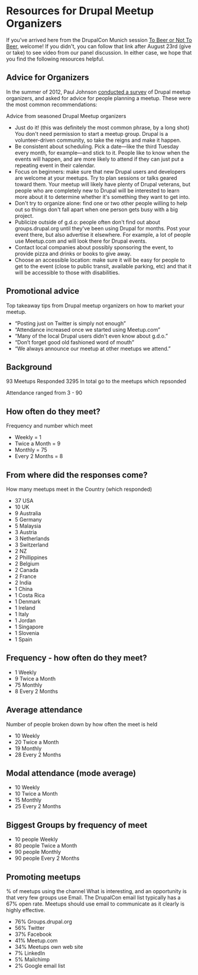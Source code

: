 Resources for Drupal Meetup Organizers
======================================

If you've arrived here from the DrupalCon Munich session [To Beer or Not To Beer](http://munich2012.drupal.org/program/sessions/beer-or-not-beer-making-meetups-work), welcome! If you didn't, you can follow that link after August 23rd (give or take) to see video from our panel discussion. In either case, we hope that you find the following resources helpful.

Advice for Organizers
---------------------
In the summer of 2012, Paul Johnson [conducted a survey](http://stuffly.posterous.com/what-makes-for-a-successful-drupal-meetup) of Drupal meetup organizers, and asked for advice for people planning a meetup. These were the most common recommendations:

Advice from seasoned Drupal Meetup organizers

- Just do it! (this was definitely the most common phrase, by a long shot) You don't need permission to start a meetup group. Drupal is a volunteer-driven community, so take the reigns and make it happen.
- Be consistent about scheduling. Pick a date—like the third Tuesday every month, for example—and stick to it. People like to know when the events will happen, and are more likely to attend if they can just put a repeating event in their calendar.
- Focus on beginners: make sure that new Drupal users and developers are welcome at your meetups. Try to plan sessions or talks geared toward them. Your meetup will likely have plenty of Drupal veterans, but people who are completely new to Drupal will be interested to learn more about it to determine whether it's something they want to get into.
- Don't try to organize alone: find one or two other people willing to help out so things don't fall apart when one person gets busy with a big project.
- Publicize outside of g.d.o: people often don't find out about groups.drupal.org until they've been using Drupal for months. Post your event there, but also advertise it elsewhere. For example, a lot of people use Meetup.com and will look there for Drupal events.
- Contact local companies about possibly sponsoring the event, to provide pizza and drinks or books to give away.
- Choose an accessible location: make sure it will be easy for people to get to the event (close to public transit, available parking, etc) and that it will be accessible to those with disabilities.

Promotional advice
------------------
Top takeaway tips from Drupal meetup organizers on how to market your meetup.

- “Posting just on Twitter is simply not enough”
- “Attendance increased once we started using Meetup.com”
- “Many of the local Drupal users didn't even know about g.d.o.”
- “Don’t forget good old fashioned word of mouth”
- “We always announce our meetup at other meetups we attend.”

Background
----------

93 Meetups Responded
3295 In total go to the meetups which repsonded

Attendance ranged from 3 - 90

How often do they meet?
-----------------------

Frequency and number which meet
- Weekly = 1
- Twice a Month = 9
- Monthly = 75
- Every 2 Months = 8

From where did the responses come?
----------------------------------

How many meetups meet in the Country (which responded)
- 37 USA
- 10 UK
- 9 Australia
- 5 Germany
- 5 Malaysia
- 3 Austria
- 3 Netherlands
- 3 Switzerland
- 2 NZ
- 2 Phillippines
- 2 Belgium
- 2 Canada
- 2 France
- 2 India
- 1 China
- 1 Costa Rica
- 1 Denmark
- 1 Ireland
- 1 Italy
- 1 Jordan
- 1 Singapore
- 1 Slovenia
- 1 Spain

Frequency - how often do they meet?
----------------------------------

- 1 Weekly
- 9 Twice a Month
- 75 Monthly
- 8 Every 2 Months

Average attendance
------------------

Number of people broken down by how often the meet is held

- 10 Weekly
- 20 Twice a Month
- 19 Monthly
- 28 Every 2 Months

Modal attendance (mode average)
-------------------------------

- 10 Weekly
- 10 Twice a Month
- 15 Monthly
- 25 Every 2 Months

Biggest Groups by frequency of meet
-----------------------------------

- 10 people Weekly
- 80 people Twice a Month
- 90 people Monthly
- 90 people Every 2 Months

Promoting meetups
-----------------

% of meetups using the channel
What is interesting, and an opportunity is that very few groups use Email. The DrupalCon email list typically has a 67% open rate. Meetups should use email to communicate as it clearly is highly effective.

- 76% Groups.drupal.org
- 56% Twitter
- 37% Facebook
- 41% Meetup.com
- 34% Meetups own web site
- 7% LinkedIn
- 5% Mailchimp
- 2% Google email list